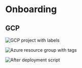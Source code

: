 # Onboarding

## GCP

![GCP project with labels](https://user-images.githubusercontent.com/2357647/193207465-e776e2cf-54e6-416b-9dc8-ce319a25412b.png)

![Azure resource group with tags](https://user-images.githubusercontent.com/2357647/193206553-20e499f3-a29b-4ea7-97e8-1cda4f6dc584.png)

![After deployment script](https://user-images.githubusercontent.com/2357647/193264617-febfaad3-cb44-42f0-89cd-258416a26712.png)
